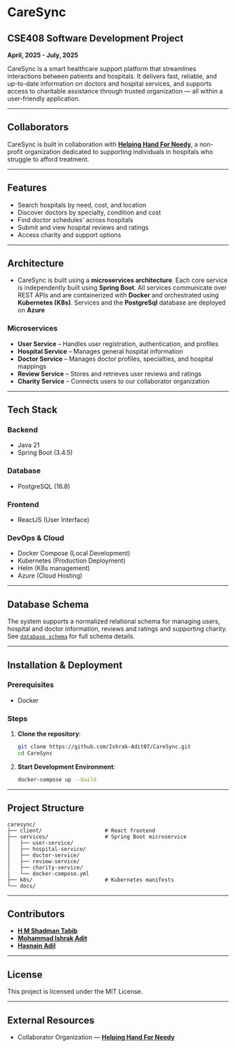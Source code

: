 # CareSync

## CSE408 Software Development Project

**April, 2025 - July, 2025**

CareSync is a smart healthcare support platform that streamlines interactions between patients and hospitals. It delivers fast, reliable, and up-to-date information on doctors and hospital services, and supports access to charitable assistance through trusted organization — all within a user-friendly application.

---

## Collaborators

CareSync is built in collaboration with [**Helping Hand For Needy**](https://hhfn.org.bd), a non-profit organization dedicated to supporting individuals in hospitals who struggle to afford treatment.

---

## Features

- Search hospitals by need, cost, and location
- Discover doctors by specialty, condition and cost
- Find doctor schedules' across hospitals
- Submit and view hospital reviews and ratings
- Access charity and support options

---

## Architecture

- CareSync is built using a **microservices architecture**. Each core service is independently built using **Spring Boot**. All services communicate over REST APIs and are containerized with **Docker** and orchestrated using **Kubernetes (K8s)**. Services and the **PostgreSql** database are deployed on **Azure**

### Microservices

- **User Service** – Handles user registration, authentication, and profiles
- **Hospital Service** – Manages general hospital information
- **Doctor Service** – Manages doctor profiles, specialties, and hospital mappings
- **Review Service** – Stores and retrieves user reviews and ratings
- **Charity Service** – Connects users to our collaborator organization

---

## Tech Stack

### Backend

- Java 21
- Spring Boot (3.4.5)

### Database

- PostgreSQL (16.8)

### Frontend

- ReactJS (User Interface)

### DevOps & Cloud

- Docker Compose (Local Development)
- Kubernetes (Production Deployment)
- Helm (K8s management)
- Azure (Cloud Hosting)

---

## Database Schema

The system supports a normalized relational schema for managing users, hospital and doctor information, reviews and ratings and supporting charity. See [`database schema`](./docs/database_docs/db_schema/db_schema.md) for full schema details.

---

## Installation & Deployment

### Prerequisites

- Docker

### Steps

1. **Clone the repository**:

   ```bash
   git clone https://github.com/Ishrak-Adit07/CareSync.git
   cd CareSync
   ```

2. **Start Development Environment**:

   ```bash
   docker-compose up --build
   ```

---

## Project Structure

```
caresync/
├── client/                    # React frontend
├── services/                  # Spring Boot microservice
│   ├── user-service/
│   ├── hospital-service/
│   ├── doctor-service/
│   ├── review-service/
│   ├── charity-service/
|   └── docker-compose.yml
├── k8s/                       # Kubernetes manifests
└── docs/
```

---

## Contributors

- [**H M Shadman Tabib**](https://github.com/shadmantabib)
- [**Mohammad Ishrak Adit**](https://github.com/Ishrak-Adit07)
- [**Hasnain Adil**](https://github.com/hasnainadil)

---

## License

This project is licensed under the MIT License.

---

## External Resources

- Collaborator Organization — [**Helping Hand For Needy**](https://hhfn.org.bd)
